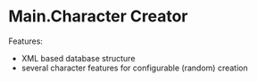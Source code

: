# Main.Character Creator
Features:
- XML based database structure
- several character features for configurable (random) creation